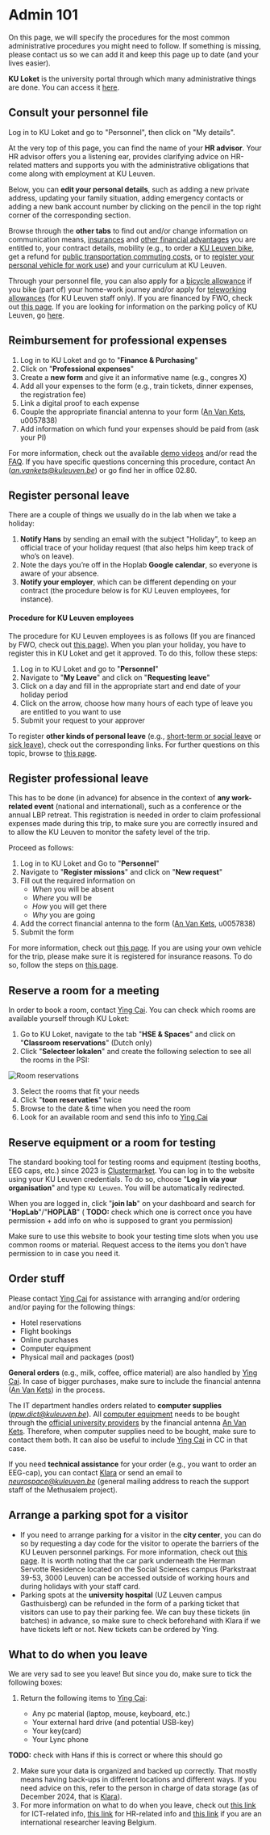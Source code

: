 # Admin 101

On this page, we will specify the procedures for the most common administrative procedures you might need to follow. If something is missing, please contact us so we can add it and keep this page up to date (and your lives easier). 

**KU Loket** is the university portal through which many administrative things are done. You can access it [here](https://webwsp.aps.kuleuven.be/irj/portal). 

## Consult your personnel file

Log in to KU Loket and go to "Personnel", then click on "My details". 

At the very top of this page, you can find the name of your **HR advisor**. Your HR advisor offers you a listening ear, provides clarifying advice on HR-related matters and supports you with the administrative obligations that come along with employment at KU Leuven. 

Below, you can **edit your personal details**, such as adding a new private address, updating your family situation, adding emergency contacts or adding a new bank account number by clicking on the pencil in the top right corner of the corresponding section.

Browse through the **other tabs** to find out and/or change information on communication means, [insurances](https://admin.kuleuven.be/sab/vz/intranet/en/insurance-office) and [other financial advantages](https://admin.kuleuven.be/mykuleuven/en/theme/hr-wellbeing/salary-benefits-insurances/index) you are entitled to, your contract details, mobility (e.g., to order a [KU Leuven bike](https://admin.kuleuven.be/td/intranet/en/mobility/2WD/2wd), get a refund for [public transportation commuting costs](https://admin.kuleuven.be/personeel/english/intranet/salary-benefits-insurances/commuting/recovery-commuting-expenses), or to [register your personal vehicle for work use](https://admin.kuleuven.be/personeel/intranet/verloning-personeelsvoordelen/verplaatsingen_dienstverband/verplaatsing_dienstverband#section-2)) and your curriculum at KU Leuven.

Through your personnel file, you can also apply for a [bicycle allowance](https://admin.kuleuven.be/personeel/english/intranet/salary-benefits-insurances/commuting/bicycle-allowance) if you bike (part of) your home-work journey and/or apply for [teleworking allowances](https://admin.kuleuven.be/personeel/english/intranet/workinghours-teleworking/hybrid-working/allowances-and-registration/index) (for KU Leuven staff only). If you are financed by FWO, check out [this page](https://admin.kuleuven.be/mykuleuven/en/channel/mk108/index). If you are looking for information on the parking policy of KU Leuven, go [here](https://admin.kuleuven.be/td/en/mobility/parking-policy).

## Reimbursement for professional expenses

1. Log in to KU Loket and go to "**Finance & Purchasing**"
2. Click on "**Professional expenses**"
3. Create a **new form** and give it an informative name (e.g., congres X)
4. Add all your expenses to the form (e.g., train tickets, dinner expenses, the registration fee)
4. Link a digital proof to each expense
5. Couple the appropriate financial antenna to your form ([An Van Kets]([PLACEHOLDER]), u0057838)
6. Add information on which fund your expenses should be paid from (ask  your PI)

For more information, check out the available [demo videos](https://icts.kuleuven.be/docs/at/lofi/aankoop/k/beroepskosten/BK/Begunstigde/demo) and/or read the [FAQ](https://icts.kuleuven.be/docs/at/lofi/aankoop/k/beroepskosten/BK/FAQ). If you have specific questions concerning this procedure, contact An (*an.vankets@kuleuven.be*) or go find her in office 02.80.

## Register personal leave

There are a couple of things we usually do in the lab when we take a holiday:

1. **Notify Hans** by sending an email with the subject "Holiday", to keep an official trace of your holiday request (that also helps him keep track of who’s on leave). 
2. Note the days you’re off in the Hoplab **Google calendar**, so everyone is aware of your absence. 
3. **Notify your employer**, which can be different depending on your contract (the procedure below is for KU Leuven employees, for instance).

#### Procedure for KU Leuven employees
The procedure for KU Leuven employees is as follows (If you are financed by FWO, check out [this page](https://admin.kuleuven.be/mykuleuven/en/channel/mk108/index)). When you plan your holiday, you have to register this in KU Loket and get it approved. To do this, follow these steps:

1. Log in to KU Loket and go to "**Personnel**"
2. Navigate to "**My Leave**" and click on "**Requesting leave**"
3. Click on a day and fill in the appropriate start and end date of your holiday period
4. Click on the arrow, choose how many hours of each type of leave you are entitled to you want to use
5. Submit your request to your approver

To register **other kinds of personal leave** (e.g., [short-term or social leave](https://admin.kuleuven.be/personeel/english/intranet/holiday-absence/short-leave) or [sick leave](https://admin.kuleuven.be/personeel/english/intranet/holiday-absence/illness-accident/incapacity-to-work-illness)), check out the corresponding links. For further questions on this topic, browse to [this page](https://admin.kuleuven.be/mykuleuven/en/theme/hr-wellbeing/holidays-leaves-of-absence).

## Register professional leave

This has to be done (in advance) for absence in the context of **any work-related event** (national and international), such as a conference or the annual LBP retreat. This registration is needed in order to claim professional expenses made during this trip, to make sure you are correctly insured and to allow the KU Leuven to monitor the safety level of the trip.

Proceed as follows:

1. Log in to KU Loket and Go to "**Personnel**"
2. Navigate to "**Register missions**" and click on "**New request**"
3. Fill out the required information on 
	- *When* you will be absent
	- *Where* you will be
	- *How* you will get there
	- *Why* you are going 
4. Add the correct financial antenna to the form ([An Van Kets]([PLACEHOLDER]), u0057838)
5. Submit the form

For more information, check out [this page](https://admin.kuleuven.be/personeel/english/intranet/holiday-absence/absences_university_business). If you are using your own vehicle for the trip, please make sure it is registered for insurance reasons. To do so, follow the steps on [this page](https://admin.kuleuven.be/personeel/english/intranet/salary-benefits-insurances/workrelated-trips/reimbursement_workrelated_trip#section-2).

## Reserve a room for a meeting

In order to book a room, contact [Ying Cai]([PLACEHOLDER]). You can check which rooms are available yourself through KU Loket:

1. Go to KU Loket, navigate to the tab "**HSE & Spaces**" and click on "**Classroom reservations**" (Dutch only) 
2. Click "**Selecteer lokalen**" and create the following selection to see all the rooms in the PSI:
   
![Room reservations](https://raw.githubusercontent.com/HOPLAB-LBP/hoplab-wiki/main/docs/assets/roomreservations.png)

3. Select the rooms that fit your needs
4. Click "**toon reservaties**" twice
5. Browse to the date & time when you need the room
6. Look for an available room and send this info to [Ying Cai]([PLACEHOLDER]) 

## Reserve equipment or a room for testing

The standard booking tool for testing rooms and equipment (testing booths, EEG caps, etc.) since 2023 is [Clustermarket]([PLACEHOLDER]). You can log in to the website using your KU Leuven credentials. To do so, choose "**Log in via your organisation**" and type `KU Leuven`. You will be automatically redirected.

When you are logged in, click "**join lab**" on your dashboard and search for "**HopLab**"/"**HOPLAB**" ( **TODO:** check which one is correct once you have permission + add info on who is supposed to grant you permission)

Make sure to use this website to book your testing time slots when you use common rooms or material. Request access to the items you don’t have permission to in case you need it.

## Order stuff

Please contact [Ying Cai]([PLACEHOLDER]) for assistance with arranging and/or ordering and/or paying for the following things:

- Hotel reservations
- Flight bookings
- Online purchases
- Computer equipment
- Physical mail and packages (post)

**General orders** (e.g., milk, coffee, office material) are also handled by [Ying Cai]([PLACEHOLDER]). In case of bigger purchases, make sure to include the financial antenna ([An Van Kets]([PLACEHOLDER])) in the process. 

The IT department handles orders related to **computer supplies** (*ppw.dict@kuleuven.be*). All [computer equipment](https://admin.kuleuven.be/sab/ic/intranet/en/operatingcosts/operating-costs-details/computer-accessories) needs to be bought through the [official university providers](https://admin.kuleuven.be/td/aankoop/intranet/english/discounts/ICT/computeraccessories) by the financial antenna [An Van Kets]([PLACEHOLDER]). Therefore, when computer supplies need to be bought, make sure to contact them both. It can also be useful to include [Ying Cai]([PLACEHOLDER]) in CC in that case. 

If you need **technical assistance** for your order (e.g., you want to order an EEG-cap), you can contact [Klara]([PLACEHOLDER]) or send an email to *neurospace@kuleuven.be* (general mailing address to reach the support staff of the Methusalem project).

## Arrange a parking spot for a visitor

- If you need to arrange parking for a visitor in the **city center**, you can do so by requesting a day code for the visitor to operate the barriers of the KU Leuven personnel parkings. For more information, check out [this page](https://admin.kuleuven.be/td/intranet/en/fd/bws/parking-policy#section-8). It is worth noting that the car park underneath the Herman Servotte Residence located on the Social Sciences campus (Parkstraat 39-53, 3000 Leuven) can be accessed outside of working hours and during holidays with your staff card.
- Parking spots at the **university hospital** (UZ Leuven campus Gasthuisberg) can be refunded in the form of a parking ticket that visitors can use to pay their parking fee. We can buy these tickets (in batches) in advance, so make sure to check beforehand with Klara if we have tickets left or not. New tickets can be ordered by Ying.

## What to do when you leave

We are very sad to see you leave! But since you do, make sure to tick the following boxes:

1. Return the following items to [Ying Cai]([PLACEHOLDER]):

	- Any pc material (laptop, mouse, keyboard, etc.)
	- Your external hard drive (and potential USB-key)
	- Your key(card)
	- Your Lync phone

**TODO:** check with Hans if this is correct or where this should go

2.	Make sure your data is organized and backed up correctly. That mostly means having back-ups in different locations and different ways. If you need advice on this, refer to the person in charge of data storage (as of December 2024, that is [Klara]([PLACEHOLDER])).
3.	For more information on what to do when you leave, check out [this link](https://ppw.kuleuven.be/ppw-dict/faq#autotoc-item-autotoc-63) for ICT-related info, [this link](https://admin.kuleuven.be/personeel/english/intranet/endofcontract-pension/practical-steps-leaving/practical-steps-leaving-employment) for HR-related info and [this link](https://www.kuleuven.be/english/life-at-ku-leuven/upon-leaving) if you are an international researcher leaving Belgium. 
